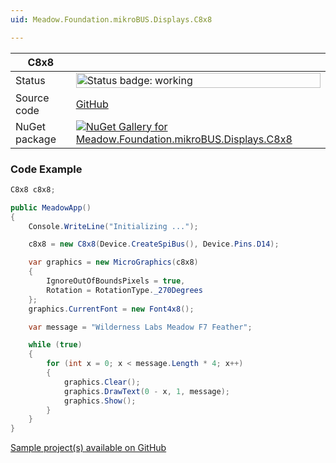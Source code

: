 ```yaml
---
uid: Meadow.Foundation.mikroBUS.Displays.C8x8

---
```


| C8x8 | |
|--------|--------|
| Status | <img src="https://img.shields.io/badge/Working-brightgreen" style="width: auto; height: -webkit-fill-available;" alt="Status badge: working" /> |
| Source code | [GitHub](https://github.com/WildernessLabs/Meadow.Foundation.MikroBus/tree/main/Source/C8x8) |
| NuGet package | <a href="https://www.nuget.org/packages/Meadow.Foundation.mikroBUS.Displays.C8x8/" target="_blank"><img src="https://img.shields.io/nuget/v/Meadow.Foundation.mikroBUS.Displays.C8x8.svg?label=Meadow.Foundation.mikroBUS.Displays.C8x8" alt="NuGet Gallery for Meadow.Foundation.mikroBUS.Displays.C8x8" /></a> |

### Code Example

```csharp
C8x8 c8x8;

public MeadowApp()
{
    Console.WriteLine("Initializing ...");

    c8x8 = new C8x8(Device.CreateSpiBus(), Device.Pins.D14);

    var graphics = new MicroGraphics(c8x8)
    {
        IgnoreOutOfBoundsPixels = true,
        Rotation = RotationType._270Degrees
    };
    graphics.CurrentFont = new Font4x8();

    var message = "Wilderness Labs Meadow F7 Feather";

    while (true)
    {
        for (int x = 0; x < message.Length * 4; x++)
        {
            graphics.Clear();
            graphics.DrawText(0 - x, 1, message);
            graphics.Show();
        }
    }
}

```

[Sample project(s) available on GitHub](https://github.com/WildernessLabs/Meadow.Foundation.MikroBus/tree/main/Source/C8x8/Sample/C8x8_Sample)

